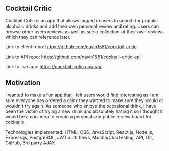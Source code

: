 ## Cocktail Critic

Cocktail Critic is an app that allows logged in users to search for popular alcoholic drinks and add their own personal review and rating. Users can browse other users reviews as well as see a collection of their own reviews which they can reference later.

Link to client repo: https://github.com/navin1551/cocktail-critic

Link to API repo: https://github.com/navin1551/cocktail-critic-api

Link to live app: https://cocktail-critic.now.sh/

## Motivation

I wanted to make a fun app that I felt users would find interesting as I am sure everyone has ordered a drink they wanted to make sure they would or wouldn't try again.  As someone who enjoys the occasional drink, I have been the victim of trying a new drink and absolutely hating it so I thought it would be a cool idea to create a personal and public review board for cocktails. 

Technologies implemented: HTML, CSS, JavaScript, React.js, Node.js, Express.js, PostgreSQL, JWT auth flows, Mocha/Chai testing, API, Git, GitHub, 3rd party AJAX 



